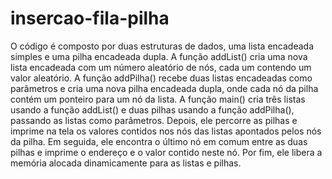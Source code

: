 # insercao-fila-pilha

O código é composto por duas estruturas de dados, uma lista encadeada simples e uma pilha encadeada dupla. A função addList() cria uma nova lista encadeada com um número aleatório de nós, cada um contendo um valor aleatório. A função addPilha() recebe duas listas encadeadas como parâmetros e cria uma nova pilha encadeada dupla, onde cada nó da pilha contém um ponteiro para um nó da lista. A função main() cria três listas usando a função addList() e duas pilhas usando a função addPilha(), passando as listas como parâmetros. Depois, ele percorre as pilhas e imprime na tela os valores contidos nos nós das listas apontados pelos nós da pilha. Em seguida, ele encontra o último nó em comum entre as duas pilhas e imprime o endereço e o valor contido neste nó. Por fim, ele libera a memória alocada dinamicamente para as listas e pilhas.
